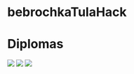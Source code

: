 # bebrochkaTulaHack
# Diplomas
<img src="src/Диплом ТулаХак Ефимова  Валерия.pdf"></img>
<img src="src/"></img>
<img src="src/"></img>
